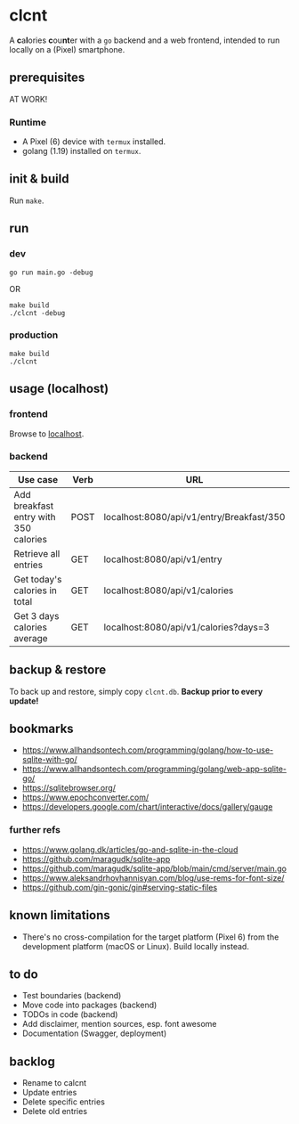 # clcnt

A **c**a**l**ories **c**ou**nt**er with a `go` backend and a web frontend, intended to run locally on a (Pixel) smartphone.

## prerequisites

AT WORK!

### Runtime

- A Pixel (6) device with `termux` installed.
- golang (1.19) installed on `termux`.

## init & build

Run `make`.

## run

### dev

`go run main.go -debug`

OR

```
make build
./clcnt -debug
```

### production

```
make build
./clcnt
```

## usage (localhost)

### frontend

Browse to [localhost](http://localhost:8080).

### backend

| Use case | Verb | URL |
| --- | --- | --- |
| Add breakfast entry with 350 calories | POST | localhost:8080/api/v1/entry/Breakfast/350 |
| Retrieve all entries | GET | localhost:8080/api/v1/entry |
| Get today's calories in total | GET | localhost:8080/api/v1/calories |
| Get 3 days calories average | GET | localhost:8080/api/v1/calories?days=3 |

## backup & restore

To back up and restore, simply copy `clcnt.db`. **Backup prior to every update!**

## bookmarks

- https://www.allhandsontech.com/programming/golang/how-to-use-sqlite-with-go/
- https://www.allhandsontech.com/programming/golang/web-app-sqlite-go/
- https://sqlitebrowser.org/
- https://www.epochconverter.com/
- https://developers.google.com/chart/interactive/docs/gallery/gauge

### further refs

- https://www.golang.dk/articles/go-and-sqlite-in-the-cloud
- https://github.com/maragudk/sqlite-app
- https://github.com/maragudk/sqlite-app/blob/main/cmd/server/main.go
- https://www.aleksandrhovhannisyan.com/blog/use-rems-for-font-size/
- https://github.com/gin-gonic/gin#serving-static-files

## known limitations

- There's no cross-compilation for the target platform (Pixel 6) from the development platform (macOS or Linux). Build locally instead. 

## to do

- Test boundaries (backend)
- Move code into packages (backend)
- TODOs in code (backend)
- Add disclaimer, mention sources, esp. font awesome
- Documentation (Swagger, deployment)

## backlog

- Rename to calcnt
- Update entries
- Delete specific entries
- Delete old entries

